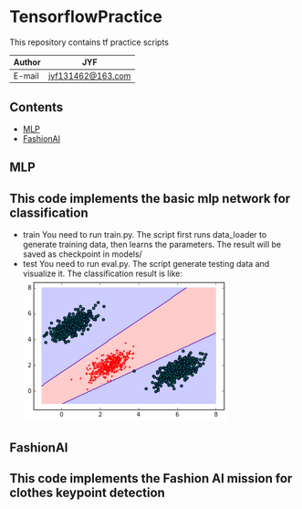 TensorflowPractice
====
  This repository contains tf practice scripts

|Author|JYF|
|---|---|
|E-mail|jyf131462@163.com|

## Contents
* [MLP](#MLP)
* [FashionAI](#FashionAI)

## MLP
This code implements the basic mlp network for classification
----
* train
  You need to run train.py. The script first runs data_loader to generate training data, then learns 
  the parameters. The result will be saved as checkpoint in models/
* test
  You need to run eval.py. The script generate testing data and visualize it. The classification result is like:
  ![load failed](https://github.com/yfji/TensorflowPractice/blob/master/mlp.png "classification result")

## FashionAI
This code implements the Fashion AI mission for clothes keypoint detection
----
